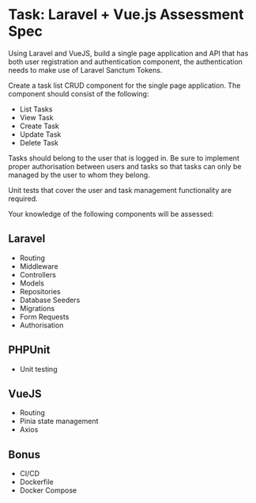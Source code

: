 # Task: Laravel + Vue.js Assessment Spec

Using Laravel and VueJS, build a single page application and API that has both user registration and authentication component, the authentication needs to make use of Laravel Sanctum Tokens.

Create a task list CRUD component for the single page application. The component should consist of the following:

- List Tasks
- View Task
- Create Task
- Update Task
- Delete Task

Tasks should belong to the user that is logged in. Be sure to implement proper authorisation between users and tasks so that tasks can only be managed by the user to whom they belong.

Unit tests that cover the user and task management functionality are required.

Your knowledge of the following components will be assessed:

## Laravel

- Routing
- Middleware
- Controllers
- Models
- Repositories
- Database Seeders
- Migrations
- Form Requests
- Authorisation

## PHPUnit

- Unit testing

## VueJS

- Routing
- Pinia state management
- Axios

## Bonus

- CI/CD
- Dockerfile
- Docker Compose
